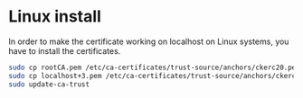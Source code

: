 # Linux install

In order to make the certificate working on localhost on Linux systems, you have to install the certificates.

```sh
sudo cp rootCA.pem /etc/ca-certificates/trust-source/anchors/ckerc20.pem
sudo cp localhost+3.pem /etc/ca-certificates/trust-source/anchors/ckerc20-local.pem
sudo update-ca-trust
```

